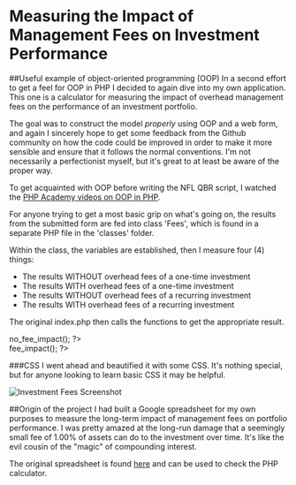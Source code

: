 # Measuring the Impact of Management Fees on Investment Performance

##Useful example of object-oriented programming (OOP)
In a second effort to get a feel for OOP in PHP I decided to again dive into my own application.  This one is a calculator for measuring the impact of overhead management fees on the performance of an investment portfolio.

The goal was to construct the model _properly_ using OOP and a web form, and again I sincerely hope to get some feedback from the Github community on how the code could be improved in order to make it more sensible and ensure that it follows the normal conventions.  I'm not necessarily a perfectionist myself, but it's great to at least be aware of the proper way.

To get acquainted with OOP before writing the NFL QBR script, I watched the [PHP Academy videos on OOP in PHP](http://www.youtube.com/watch?v=hzeh0cDATpA&list=EC5B130A55CD98BA59&feature=plcp).

For anyone trying to get a most basic grip on what's going on, the results from the submitted form are fed into class 'Fees', which is found in a separate PHP file in the 'classes' folder.

Within the class, the variables are established, then I measure four (4) things:
- The results WITHOUT overhead fees of a one-time investment
- The results WITH overhead fees of a one-time investment
- The results WITHOUT overhead fees of a recurring investment
- The results WITH overhead fees of a recurring investment

The original index.php then calls the functions to get the appropriate result.

<div class="impact-result"><?php echo $hero_stats->no_fee_impact(); ?></div>
<div class="impact-result"><?php echo $hero_stats->fee_impact(); ?></div>

###CSS
I went ahead and beautified it with some CSS.  It's nothing special, but for anyone looking to learn basic CSS it may be helpful.

![Investment Fees Screenshot](High-Cost-of-Investment-Management-Fees/blob/master/images/investment_fees_screenshot.png?raw=true "Calculating the long-run cost of investment fees with PHP using OOP")

##Origin of the project
I had built a Google spreadsheet for my own purposes to measure the long-term impact of management fees on portfolio performance.  I was pretty amazed at the long-run damage that a seemingly small fee of 1.00% of assets can do to the investment over time.  It's like the evil cousin of the "magic" of compounding interest.

The original spreadsheet is found [here](https://docs.google.com/spreadsheet/ccc?key=0AlTbo6YbaY9AdGp2ajY4NUJveVlvT3Q5WDNBQTZVOWc) and can be used to check the PHP calculator.